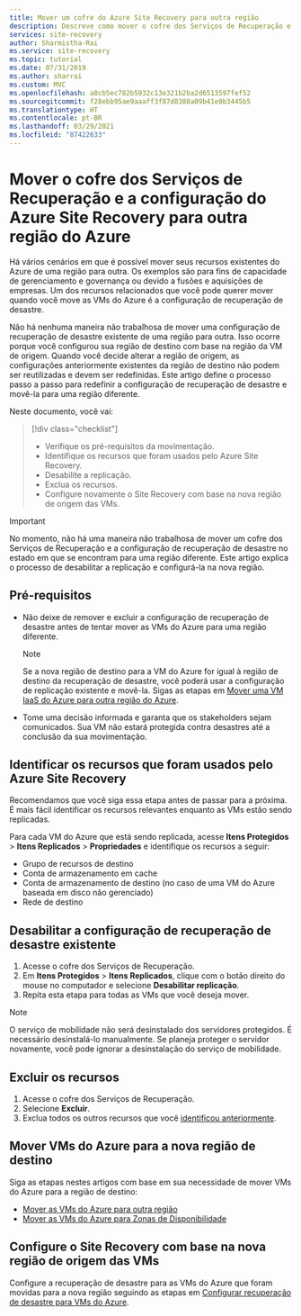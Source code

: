 ```yaml
---
title: Mover um cofre do Azure Site Recovery para outra região
description: Descreve como mover o cofre dos Serviços de Recuperação e o Azure Site Recovery para outra região do Azure
services: site-recovery
author: Sharmistha-Rai
ms.service: site-recovery
ms.topic: tutorial
ms.date: 07/31/2019
ms.author: sharrai
ms.custom: MVC
ms.openlocfilehash: a8cb5ec782b5932c13e321b2ba2d6513597fef52
ms.sourcegitcommit: f28ebb95ae9aaaff3f87d8388a09b41e0b3445b5
ms.translationtype: HT
ms.contentlocale: pt-BR
ms.lasthandoff: 03/29/2021
ms.locfileid: "87422633"
---
```

# <a name="move-a-recovery-services-vault-and-azure-site-recovery-configuration-to-another-azure-region"></a>Mover o cofre dos Serviços de Recuperação e a configuração do Azure Site Recovery para outra região do Azure

Há vários cenários em que é possível mover seus recursos existentes do Azure de uma região para outra. Os exemplos são para fins de capacidade de gerenciamento e governança ou devido a fusões e aquisições de empresas. Um dos recursos relacionados que você pode querer mover quando você move as VMs do Azure é a configuração de recuperação de desastre. 

Não há nenhuma maneira não trabalhosa de mover uma configuração de recuperação de desastre existente de uma região para outra. Isso ocorre porque você configurou sua região de destino com base na região da VM de origem. Quando você decide alterar a região de origem, as configurações anteriormente existentes da região de destino não podem ser reutilizadas e devem ser redefinidas. Este artigo define o processo passo a passo para redefinir a configuração de recuperação de desastre e movê-la para uma região diferente.

Neste documento, você vai:

> [!div class="checklist"]
> * Verifique os pré-requisitos da movimentação.
> * Identifique os recursos que foram usados pelo Azure Site Recovery.
> * Desabilite a replicação.
> * Exclua os recursos.
> * Configure novamente o Site Recovery com base na nova região de origem das VMs.

> [!IMPORTANT]
> No momento, não há uma maneira não trabalhosa de mover um cofre dos Serviços de Recuperação e a configuração de recuperação de desastre no estado em que se encontram para uma região diferente. Este artigo explica o processo de desabilitar a replicação e configurá-la na nova região.

## <a name="prerequisites"></a>Pré-requisitos

- Não deixe de remover e excluir a configuração de recuperação de desastre antes de tentar mover as VMs do Azure para uma região diferente. 

  > [!NOTE]
  > Se a nova região de destino para a VM do Azure for igual à região de destino da recuperação de desastre, você poderá usar a configuração de replicação existente e movê-la. Sigas as etapas em [Mover uma VM IaaS do Azure para outra região do Azure](azure-to-azure-tutorial-migrate.md).

- Tome uma decisão informada e garanta que os stakeholders sejam comunicados. Sua VM não estará protegida contra desastres até a conclusão da sua movimentação.

## <a name="identify-the-resources-that-were-used-by-azure-site-recovery"></a>Identificar os recursos que foram usados pelo Azure Site Recovery
Recomendamos que você siga essa etapa antes de passar para a próxima. É mais fácil identificar os recursos relevantes enquanto as VMs estão sendo replicadas.

Para cada VM do Azure que está sendo replicada, acesse **Itens Protegidos** > **Itens Replicados** > **Propriedades** e identifique os recursos a seguir:

- Grupo de recursos de destino
- Conta de armazenamento em cache
- Conta de armazenamento de destino (no caso de uma VM do Azure baseada em disco não gerenciado) 
- Rede de destino


## <a name="disable-the-existing-disaster-recovery-configuration"></a>Desabilitar a configuração de recuperação de desastre existente

1. Acesse o cofre dos Serviços de Recuperação.
2. Em **Itens Protegidos** > **Itens Replicados**, clique com o botão direito do mouse no computador e selecione **Desabilitar replicação**.
3. Repita esta etapa para todas as VMs que você deseja mover.

> [!NOTE]
> O serviço de mobilidade não será desinstalado dos servidores protegidos. É necessário desinstalá-lo manualmente. Se planeja proteger o servidor novamente, você pode ignorar a desinstalação do serviço de mobilidade.

## <a name="delete-the-resources"></a>Excluir os recursos

1. Acesse o cofre dos Serviços de Recuperação.
2. Selecione **Excluir**.
3. Exclua todos os outros recursos que você [identificou anteriormente](#identify-the-resources-that-were-used-by-azure-site-recovery).
 
## <a name="move-azure-vms-to-the-new-target-region"></a>Mover VMs do Azure para a nova região de destino

Siga as etapas nestes artigos com base em sua necessidade de mover VMs do Azure para a região de destino:

- [Mover as VMs do Azure para outra região](azure-to-azure-tutorial-migrate.md)
- [Mover as VMs do Azure para Zonas de Disponibilidade](move-azure-VMs-AVset-Azone.md)

## <a name="set-up-site-recovery-based-on-the-new-source-region-for-the-vms"></a>Configure o Site Recovery com base na nova região de origem das VMs

Configure a recuperação de desastre para as VMs do Azure que foram movidas para a nova região seguindo as etapas em [Configurar recuperação de desastre para VMs do Azure](azure-to-azure-tutorial-enable-replication.md).
